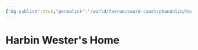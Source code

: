 ```yaml
---
{"dg-publish":true,"permalink":"/world/faerun/sword-coast/phandalin/harbin-wester-s-home/"}
---
```



# Harbin Wester's Home